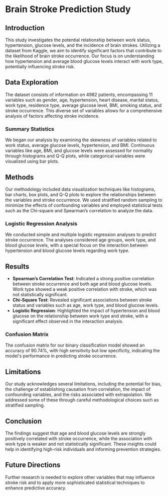 # Brain Stroke Prediction Study

## Introduction

This study investigates the potential relationship between work status, hypertension, glucose levels, and the incidence of brain strokes. Utilizing a dataset from Kaggle, we aim to identify significant factors that contribute to the likelihood of brain stroke occurrence. Our focus is on understanding how hypertension and average blood glucose levels interact with work type, potentially influencing stroke risk.

## Data Exploration

The dataset consists of information on 4982 patients, encompassing 11 variables such as gender, age, hypertension, heart disease, marital status, work type, residence type, average glucose level, BMI, smoking status, and stroke occurrence. This diverse set of variables allows for a comprehensive analysis of factors affecting stroke incidence.

### Summary Statistics

We began our analysis by examining the skewness of variables related to work status, average glucose levels, hypertension, and BMI. Continuous variables like age, BMI, and glucose levels were assessed for normality through histograms and Q-Q plots, while categorical variables were visualized using bar plots.

## Methods

Our methodology included data visualization techniques like histograms, bar charts, box plots, and Q-Q plots to explore the relationships between the variables and stroke occurrence. We used stratified random sampling to minimize the effects of confounding variables and employed statistical tests such as the Chi-square and Spearman’s correlation to analyze the data.

### Logistic Regression Analysis

We conducted simple and multiple logistic regression analyses to predict stroke occurrence. The analyses considered age groups, work type, and blood glucose levels, with a special focus on the interaction between hypertension and blood glucose levels regarding work type.

## Results

- **Spearman’s Correlation Test**: Indicated a strong positive correlation between stroke occurrence and both age and blood glucose levels. Work type showed a weak positive correlation with stroke, which was not statistically significant.
- **Chi-Square Test**: Revealed significant associations between stroke status and variables such as age, work type, and blood glucose levels.
- **Logistic Regression**: Highlighted the impact of hypertension and blood glucose on the relationship between work type and stroke, with a significant effect observed in the interaction analysis.

### Confusion Matrix

The confusion matrix for our binary classification model showed an accuracy of 90.74%, with high sensitivity but low specificity, indicating the model's performance in predicting stroke occurrence.

## Limitations

Our study acknowledges several limitations, including the potential for bias, the challenge of establishing causation from correlation, the impact of confounding variables, and the risks associated with extrapolation. We addressed some of these through careful methodological choices such as stratified sampling.

## Conclusion

The findings suggest that age and blood glucose levels are strongly positively correlated with stroke occurrence, while the association with work type is weaker and not statistically significant. These insights could help in identifying high-risk individuals and informing prevention strategies.

## Future Directions

Further research is needed to explore other variables that may influence stroke risk and to apply more sophisticated statistical techniques to enhance predictive accuracy.

